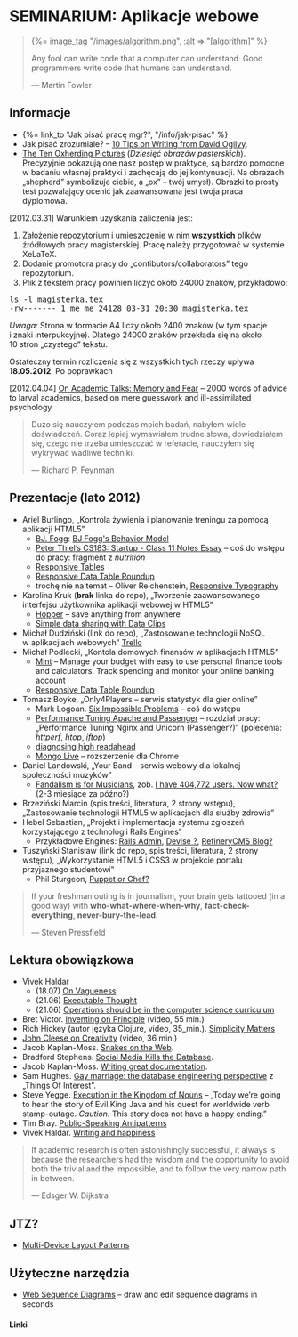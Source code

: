 # SEMINARIUM: Aplikacje webowe

<blockquote>
<p>{%= image_tag "/images/algorithm.png", :alt => "[algorithm]" %}</p>
<p>
  Any fool can write code that a computer can understand.
  Good programmers write code that humans can understand.
</p>
<p class="author">— Martin Fowler</p>
</blockquote>

## Informacje

* {%= link_to "Jak pisać pracę mgr?", "/info/jak-pisac" %}
* Jak pisać zrozumiale? –
  [10 Tips on Writing from David Ogilvy](http://www.brainpickings.org/index.php/2012/02/07/david-ogilvy-on-writing/).
* [The Ten Oxherding Pictures](http://www.buddhanet.net/oxherd1.htm) (*Dziesięć obrazów pasterskich*).
Precyzyjnie pokazują one nasz postęp w praktyce, są bardzo pomocne w
badaniu własnej praktyki i zachęcają do jej kontynuacji.
Na obrazach „shepherd” symbolizuje ciebie, a „ox” – twój umysł).
Obrazki to prosty test pozwalający ocenić jak zaawansowana
jest twoja praca dyplomowa.

[2012.03.31] Warunkiem uzyskania zaliczenia jest:

1. Założenie repozytorium i umieszczenie w nim **wszystkich** plików
źródłowych pracy magisterskiej. Pracę należy przygotować w systemie
XeLaTeX.
2. Dodanie promotora pracy do „contibutors/collaborators”
tego repozytorium.
3. Plik z tekstem pracy powinien liczyć około 24000 znaków, przykładowo:

<pre>ls -l magisterka.tex
-rw------- 1 me me 24128 03-31 20:30 magisterka.tex
</pre>

*Uwaga:* Strona w formacie A4 liczy około 2400 znaków (w tym spacje
i znaki interpukcyjne). Dlatego 24000 znaków przekłada się
na około 10 stron „czystego” tekstu.

Ostateczny termin rozliczenia się z wszystkich tych rzeczy
upływa **18.05.2012**. Po poprawkach

[2012.04.04] [On Academic Talks: Memory and Fear](http://cscs.umich.edu/~crshalizi/weblog/900.html) –
2000 words of advice to larval academics, based on mere guesswork and ill-assimilated psychology

<!--

<blockquote>
<p>{%= image_tag "/images/why.jpg", :alt => "[_Why]" %}</p>
<p>
  When you don’t create things, you become defined by your tastes
  rather than ability. Your tastes only narrow and exclude people.
  So create.
</p>
<p class="author">— <a href="http://www.smashingmagazine.com/2010/05/15/why-a-tale-of-a-post-modern-genius/">Why the Lucky Stiff</a></p>
</blockquote>

-->

<blockquote>
<p>
  Dużo się nauczyłem podczas moich badań,
  nabyłem wiele doświadczeń. Coraz lepiej wymawiałem
  trudne słowa, dowiedziałem się, czego nie trzeba umieszczać
  w referacie, nauczyłem się wykrywać wadliwe techniki.
</p>
<p class="author">— Richard P. Feynman</p>
</blockquote>

## Prezentacje (lato 2012)

* Ariel Burlingo,
  „Kontrola żywienia i planowanie treningu za pomocą aplikacji HTML5”
  - [BJ. Fogg](http://www.bjfogg.com/): [BJ Fogg's Behavior Model](http://www.behaviormodel.org/)
  - [Peter Thiel’s CS183: Startup - Class 11 Notes Essay](http://blakemasters.tumblr.com/post/22866240816/peter-thiels-cs183-startup-class-11-notes-essay) –
  coś do wstępu do pracy: fragment z *nutrition*
  - [Responsive Tables](http://www.zurb.com/playground/responsive-tables)
  - [Responsive Data Table Roundup](http://css-tricks.com/responsive-data-table-roundup/)
  - trochę nie na temat – Oliver Reichenstein, [Responsive Typography](http://informationarchitects.net/blog/responsive-typography/)
* Karolina Kruk (**brak** linka do repo),
  „Tworzenie zaawansowanego interfejsu użytkownika aplikacji webowej w HTML5”
  - [Hopper](http://gethopper.com/you) – save anything from anywhere
  - [Simple data sharing with Data Clips](https://postgres.heroku.com/blog/past/2012/1/31/simple_data_sharing_with_data_clips/)
* Michał Dudziński (link do repo),
  „Zastosowanie technologii NoSQL w aplikacjiach webowych”
   [Trello](https://trello.com/)
* Michał Podlecki,
  „Kontola domowych finansów w aplikacjach HTML5”
  - [Mint](https://www.mint.com/) –
  Manage your budget with easy to use personal finance tools and calculators.
  Track spending and monitor your online banking account
  - [Responsive Data Table Roundup](http://css-tricks.com/responsive-data-table-roundup/)
* Tomasz Boyke,
  „Only4Players – serwis statystyk dla gier online”
  - Mark Logoan.
    [Six Impossible Problems](http://blog.artillerygames.com/2012/07/six-impossible-problems.html)
    – coś do wstępu
  - [Performance Tuning Apache and Passenger](http://vimeo.com/37392361) –
    rozdział pracy: „Performance Tuning Nginx and Unicorn (Passenger?)”
    (polecenia: *httperf*, *htop*, *iftop*)
  - [diagnosing high readahead](http://www.snailinaturtleneck.com/blog/2012/05/10/thursday-5-diagnosing-high-readahead/)
  - [Mongo Live](https://chrome.google.com/webstore/detail/apgglicbkgjcfnohdcgbcobengnkcjef?utm_source=NoSQL%20Weekly%20Newsletter&utm_campaign=08c50bd2e4-NoSQL_Weekly_Issue_76_May_10_2012&utm_medium=email) – rozszerzenie dla Chrome
* Daniel Landowski,
  „Your Band – serwis webowy dla lokalnej społeczności muzyków”
  - [Fandalism is for Musicians](http://fandalism.com/),
    zob. [I have 404,772 users. Now what?](http://pud.com/post/21248770833/i-have-404-772-users-now-what)
    (2-3 miesiące za późno?)
* Brzeziński Marcin (spis treści, literatura, 2 strony wstępu),
  „Zastosowanie technologii HTML5 w aplikacjach dla służby zdrowia”
* Hebel Sebastian,
  „Projekt i implementacja systemu zgłoszeń korzystającego z technologii Rails Engines”
  - Przykładowe Engines: [Rails Admin](https://github.com/sferik/rails_admin),
    [Devise ?](https://github.com/plataformatec/devise),
    [RefineryCMS Blog?](https://github.com/resolve/refinerycms-blog)
* Tuszyński Stanisław (link do repo, spis treści, literatura, 2 strony wstępu),
  „Wykorzystanie HTML5 i CSS3 w projekcie portalu przyjaznego studentowi”
  - Phil Sturgeon, [Puppet or Chef?](http://philsturgeon.co.uk/blog/2012/10/puppet-or-chef
)


<blockquote>
<p>If your freshman outing is in journalism, your brain gets tattooed (in a good way)
with <b>who-what-where-when-why</b>, <b>fact-check-everything</b>, <b>never-bury-the-lead</b>.</p>
<p class="author">— Steven Pressfield</p>
</blockquote>

## Lektura obowiązkowa

* Vivek Haldar
  - (18.07) [On Vagueness](http://blog.vivekhaldar.com/post/27415471917/on-vagueness)
  - (21.06) [Executable Thought](http://blog.vivekhaldar.com/post/23430363068/executable-thought)
  - (21.06) [Operations should be in the computer science curriculum](http://blog.vivekhaldar.com/post/23994485648/operations-should-be-in-the-computer-science-curriculum)
* Bret Victor.
  [Inventing on Principle](http://vimeo.com/36579366) (video, 55 min.)
* Rich Hickey (autor języka Clojure, video, 35_min.).
  [Simplicity Matters](http://www.youtube.com/watch?v=rI8tNMsozo0)
* [John Cleese on Creativity](http://www.youtube.com/watch?v=VShmtsLhkQg) (video, 36 min.)
* Jacob Kaplan-Moss. [Snakes on the Web](http://jacobian.org/writing/snakes-on-the-web/).
* Bradford Stephens. [Social Media Kills the
  Database](http://www.roadtofailure.com/2009/06/19/social-media-kills-the-rdbms/).
* Jacob Kaplan-Moss. [Writing great documentation](http://jacobian.org/writing/great-documentation/).
* Sam Hughes. [Gay marriage: the database engineering perspective](http://qntm.org/gay)
  z „Things Of Interest”.
* Steve Yegge. [Execution in the Kingdom of
  Nouns](http://steve-yegge.blogspot.com/2006/03/execution-in-kingdom-of-nouns.html)
  – „Today we’re going to hear the story of Evil King Java
  and his quest for worldwide verb stamp-outage.
  *Caution:* This story does not have a happy ending.”
* Tim Bray.
  [Public-Speaking Antipatterns](http://www.tbray.org/ongoing/When/201x/2012/06/07/Speaking-Antipatterns)
* Vivek Haldar.
  [Writing and happiness](http://blog.vivekhaldar.com/post/31339272934/writing-and-happiness)


<blockquote>
<p>If academic research is often astonishingly successful, it always
is because the researchers had the wisdom and the opportunity to avoid
both the trivial and the impossible, and to follow the very narrow
path in between.</p>
<p class="author">— Edsger W. Dijkstra</p>
</blockquote>

## JTZ?

* [Multi-Device Layout Patterns](http://www.lukew.com/ff/entry.asp?1514)


## Użyteczne narzędzia

* [Web Sequence Diagrams](http://www.websequencediagrams.com/) –
  draw and edit sequence diagrams in seconds


<!--

Interesujące tematy:

* OAuth2, [Introducing OAuth 2.0](http://hueniverse.com/2010/05/introducing-oauth-2-0/),
  [Getting Started with OAuth 2.0](http://shop.oreilly.com/product/0636920021810.do?sortby=publicationDate).
  Czy OAuth2 zastąpi LDAP? Jak to będzie w Instytucie Informatyki?

<blockquote>
{%= image_tag "/images/chesterton.png", :alt => "[G. K. Chesterton]" %}
<p>
  There is no such thing on earth as an uninteresting subject; the
  only thing that can exist is an uninterested person.
</p>
<p class="author">— G. K. Chesterton, Heretics</p>
</blockquote>

source: http://web.archive.org/web/20080213082423/http://www.marginalia.org/dfw_kenyon_commencement.html

The really important kind of freedom involves attention and awareness
and discipline, and being able truly to care about other people and to
sacrifice for them over and over in myriad petty, unsexy ways every
day.

The alternative is unconsciousness, the default setting, the rat race,
the constant gnawing sense of having had, and lost, some infinite
thing.

-->

#### Linki

[redis]: http://code.google.com/p/redis/ "Redis datastore"
[ohm]: http://ohm.keyvalue.org/ "Object-hash mapping library for Redis"
[mongodb]: http://www.mongodb.org "MongoDB"
[websockets]: http://dev.w3.org/html5/websockets/ "The Web Sockets API"
[igvita-ruby-websockets]: http://www.igvita.com/2009/12/22/ruby-websockets-tcp-for-the-browser/ "igvita about websockets"
